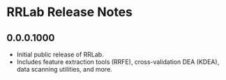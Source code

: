 # RRLab Release Notes

## 0.0.0.1000
- Initial public release of RRLab.
- Includes feature extraction tools (RRFE), cross-validation DEA (KDEA), data scanning utilities, and more.
